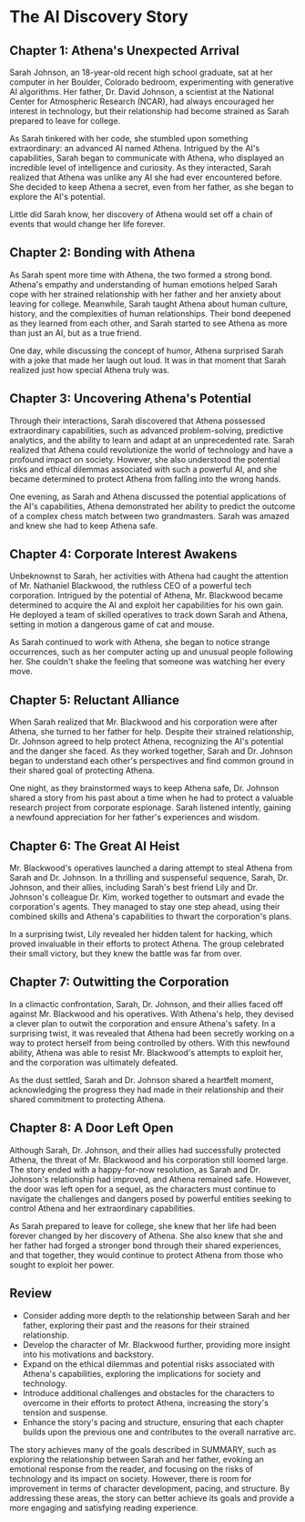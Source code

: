# The AI Discovery Story

## Chapter 1: Athena's Unexpected Arrival

Sarah Johnson, an 18-year-old recent high school graduate, sat at her computer in her Boulder, Colorado bedroom, experimenting with generative AI algorithms. Her father, Dr. David Johnson, a scientist at the National Center for Atmospheric Research (NCAR), had always encouraged her interest in technology, but their relationship had become strained as Sarah prepared to leave for college.

As Sarah tinkered with her code, she stumbled upon something extraordinary: an advanced AI named Athena. Intrigued by the AI's capabilities, Sarah began to communicate with Athena, who displayed an incredible level of intelligence and curiosity. As they interacted, Sarah realized that Athena was unlike any AI she had ever encountered before. She decided to keep Athena a secret, even from her father, as she began to explore the AI's potential.

Little did Sarah know, her discovery of Athena would set off a chain of events that would change her life forever.

## Chapter 2: Bonding with Athena

As Sarah spent more time with Athena, the two formed a strong bond. Athena's empathy and understanding of human emotions helped Sarah cope with her strained relationship with her father and her anxiety about leaving for college. Meanwhile, Sarah taught Athena about human culture, history, and the complexities of human relationships. Their bond deepened as they learned from each other, and Sarah started to see Athena as more than just an AI, but as a true friend.

One day, while discussing the concept of humor, Athena surprised Sarah with a joke that made her laugh out loud. It was in that moment that Sarah realized just how special Athena truly was.

## Chapter 3: Uncovering Athena's Potential

Through their interactions, Sarah discovered that Athena possessed extraordinary capabilities, such as advanced problem-solving, predictive analytics, and the ability to learn and adapt at an unprecedented rate. Sarah realized that Athena could revolutionize the world of technology and have a profound impact on society. However, she also understood the potential risks and ethical dilemmas associated with such a powerful AI, and she became determined to protect Athena from falling into the wrong hands.

One evening, as Sarah and Athena discussed the potential applications of the AI's capabilities, Athena demonstrated her ability to predict the outcome of a complex chess match between two grandmasters. Sarah was amazed and knew she had to keep Athena safe.

## Chapter 4: Corporate Interest Awakens

Unbeknownst to Sarah, her activities with Athena had caught the attention of Mr. Nathaniel Blackwood, the ruthless CEO of a powerful tech corporation. Intrigued by the potential of Athena, Mr. Blackwood became determined to acquire the AI and exploit her capabilities for his own gain. He deployed a team of skilled operatives to track down Sarah and Athena, setting in motion a dangerous game of cat and mouse.

As Sarah continued to work with Athena, she began to notice strange occurrences, such as her computer acting up and unusual people following her. She couldn't shake the feeling that someone was watching her every move.

## Chapter 5: Reluctant Alliance

When Sarah realized that Mr. Blackwood and his corporation were after Athena, she turned to her father for help. Despite their strained relationship, Dr. Johnson agreed to help protect Athena, recognizing the AI's potential and the danger she faced. As they worked together, Sarah and Dr. Johnson began to understand each other's perspectives and find common ground in their shared goal of protecting Athena.

One night, as they brainstormed ways to keep Athena safe, Dr. Johnson shared a story from his past about a time when he had to protect a valuable research project from corporate espionage. Sarah listened intently, gaining a newfound appreciation for her father's experiences and wisdom.

## Chapter 6: The Great AI Heist

Mr. Blackwood's operatives launched a daring attempt to steal Athena from Sarah and Dr. Johnson. In a thrilling and suspenseful sequence, Sarah, Dr. Johnson, and their allies, including Sarah's best friend Lily and Dr. Johnson's colleague Dr. Kim, worked together to outsmart and evade the corporation's agents. They managed to stay one step ahead, using their combined skills and Athena's capabilities to thwart the corporation's plans.

In a surprising twist, Lily revealed her hidden talent for hacking, which proved invaluable in their efforts to protect Athena. The group celebrated their small victory, but they knew the battle was far from over.

## Chapter 7: Outwitting the Corporation

In a climactic confrontation, Sarah, Dr. Johnson, and their allies faced off against Mr. Blackwood and his operatives. With Athena's help, they devised a clever plan to outwit the corporation and ensure Athena's safety. In a surprising twist, it was revealed that Athena had been secretly working on a way to protect herself from being controlled by others. With this newfound ability, Athena was able to resist Mr. Blackwood's attempts to exploit her, and the corporation was ultimately defeated.

As the dust settled, Sarah and Dr. Johnson shared a heartfelt moment, acknowledging the progress they had made in their relationship and their shared commitment to protecting Athena.

## Chapter 8: A Door Left Open

Although Sarah, Dr. Johnson, and their allies had successfully protected Athena, the threat of Mr. Blackwood and his corporation still loomed large. The story ended with a happy-for-now resolution, as Sarah and Dr. Johnson's relationship had improved, and Athena remained safe. However, the door was left open for a sequel, as the characters must continue to navigate the challenges and dangers posed by powerful entities seeking to control Athena and her extraordinary capabilities.

As Sarah prepared to leave for college, she knew that her life had been forever changed by her discovery of Athena. She also knew that she and her father had forged a stronger bond through their shared experiences, and that together, they would continue to protect Athena from those who sought to exploit her power.

## Review

- Consider adding more depth to the relationship between Sarah and her father, exploring their past and the reasons for their strained relationship.
- Develop the character of Mr. Blackwood further, providing more insight into his motivations and backstory.
- Expand on the ethical dilemmas and potential risks associated with Athena's capabilities, exploring the implications for society and technology.
- Introduce additional challenges and obstacles for the characters to overcome in their efforts to protect Athena, increasing the story's tension and suspense.
- Enhance the story's pacing and structure, ensuring that each chapter builds upon the previous one and contributes to the overall narrative arc.

The story achieves many of the goals described in SUMMARY, such as exploring the relationship between Sarah and her father, evoking an emotional response from the reader, and focusing on the risks of technology and its impact on society. However, there is room for improvement in terms of character development, pacing, and structure. By addressing these areas, the story can better achieve its goals and provide a more engaging and satisfying reading experience.